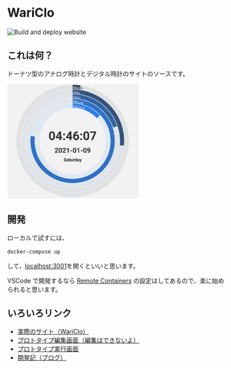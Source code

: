 # WariClo

![Build and deploy website](https://github.com/nimon-2AC/WariClo/workflows/Build%20and%20deploy%20website/badge.svg)

## これは何？

ドーナツ型のアナログ時計とデジタル時計のサイトのソースです。

<img src="./img/clock.png" alt="サイトイメージ" width="60%">

## 開発

ローカルで試すには、

```sh
docker-compose up
```

して，[localhost:3001](http://localhost:3001/)を開くといいと思います。

VSCode で開発するなら [Remote Containers](https://code.visualstudio.com/docs/remote/containers) の設定はしてあるので、楽に始められると思います。

## いろいろリンク

- [実際のサイト（WariClo）](https://wariclo.nimon.dev/)
- [プロトタイプ編集画面（編集はできないよ）](https://www.figma.com/file/zl0ihnkAH6VYWpeUDUBd3e/PC?node-id=0%3A1)
- [プロトタイプ実行画面](https://www.figma.com/proto/zl0ihnkAH6VYWpeUDUBd3e/PC?node-id=53%3A1836&scaling=min-zoom)
- [開発記（ブログ）](https://blog.nimon.dev/development/WariClo/)

